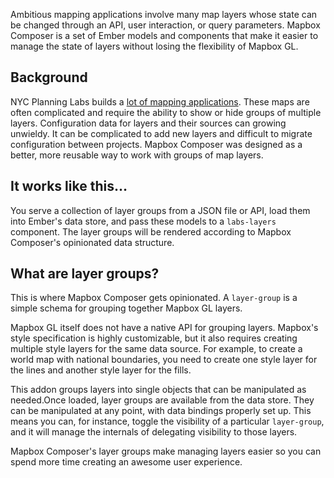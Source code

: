 <p class="text-xl leading-normal lg:font-light lg:text-2xl mt-8 lg:-mr-8 lg:-ml-8 lg:text-justify">Ambitious mapping applications involve many map layers whose state can be changed through an API, user interaction, or query parameters. Mapbox Composer is a set of Ember models and components that make it easier to manage the state of layers without losing the flexibility of Mapbox GL.</p>

## Background
NYC Planning Labs builds a [lot of mapping applications](https://planninglabs.nyc/projects/). These maps are often complicated and require the ability to show or hide groups of multiple layers. Configuration data for layers and their sources can growing unwieldy. It can be complicated to add new layers and difficult to migrate configuration between projects. Mapbox Composer was designed as a better, more reusable way to work with groups of map layers.

## It works like this&hellip;
You serve a collection of layer groups from a JSON file or API, load them into Ember's data store, and pass these models to a `labs-layers` component. The layer groups will be rendered according to Mapbox Composer's opinionated data structure.

## What are layer groups?
This is where Mapbox Composer gets opinionated.  A `layer-group` is a simple schema for grouping together Mapbox GL layers.

Mapbox GL itself does not have a native API for grouping layers. Mapbox's style specification is highly customizable, but it also requires creating multiple style layers for the same data source. For example, to create a world map with national boundaries, you need to create one style layer for the lines and another style layer for the fills.

This addon groups layers into single objects that can be manipulated as needed.Once loaded, layer groups are available from the data store. They can be manipulated at any point, with data bindings properly set up. This means you can, for instance, toggle the visibility of a particular `layer-group`, and it will manage the internals of delegating visibility to those layers.

Mapbox Composer's layer groups make managing layers easier so you can spend more time creating an awesome user experience.
